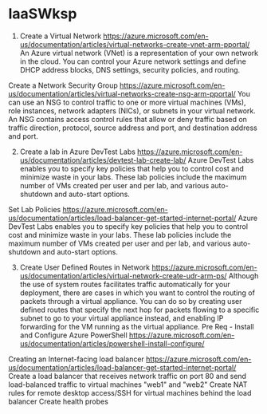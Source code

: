 # IaaSWksp

1) Create a Virtual Network 
https://azure.microsoft.com/en-us/documentation/articles/virtual-networks-create-vnet-arm-pportal/
An Azure virtual network (VNet) is a representation of your own network in the cloud. You can control your Azure network settings and define DHCP address blocks, DNS settings, security policies, and routing.

Create a Network Security Group
https://azure.microsoft.com/en-us/documentation/articles/virtual-networks-create-nsg-arm-pportal/
You can use an NSG to control traffic to one or more virtual machines (VMs), role instances, network adapters (NICs), or subnets in your virtual network. An NSG contains access control rules that allow or deny traffic based on traffic direction, protocol, source address and port, and destination address and port. 

2) Create a lab in Azure DevTest Labs 
https://azure.microsoft.com/en-us/documentation/articles/devtest-lab-create-lab/
Azure DevTest Labs enables you to specify key policies that help you to control cost and minimize waste in your labs. These lab policies include the maximum number of VMs created per user and per lab, and various auto-shutdown and auto-start options.

Set Lab Policies
https://azure.microsoft.com/en-us/documentation/articles/load-balancer-get-started-internet-portal/
Azure DevTest Labs enables you to specify key policies that help you to control cost and minimize waste in your labs. These lab policies include the maximum number of VMs created per user and per lab, and various auto-shutdown and auto-start options.


3) Create User Defined Routes in Network
https://azure.microsoft.com/en-us/documentation/articles/virtual-network-create-udr-arm-ps/
Although the use of system routes facilitates traffic automatically for your deployment, there are cases in which you want to control the routing of packets through a virtual appliance. You can do so by creating user defined routes that specify the next hop for packets flowing to a specific subnet to go to your virtual appliance instead, and enabling IP forwarding for the VM running as the virtual appliance.
Pre Req - Install and Configure Azure PowerShell https://azure.microsoft.com/en-us/documentation/articles/powershell-install-configure/

Creating an Internet-facing load balancer 
https://azure.microsoft.com/en-us/documentation/articles/load-balancer-get-started-internet-portal/
Create a load balancer that receives network traffic on port 80 and send load-balanced traffic to virtual machines "web1" and "web2"
Create NAT rules for remote desktop access/SSH for virtual machines behind the load balancer
Create health probes
